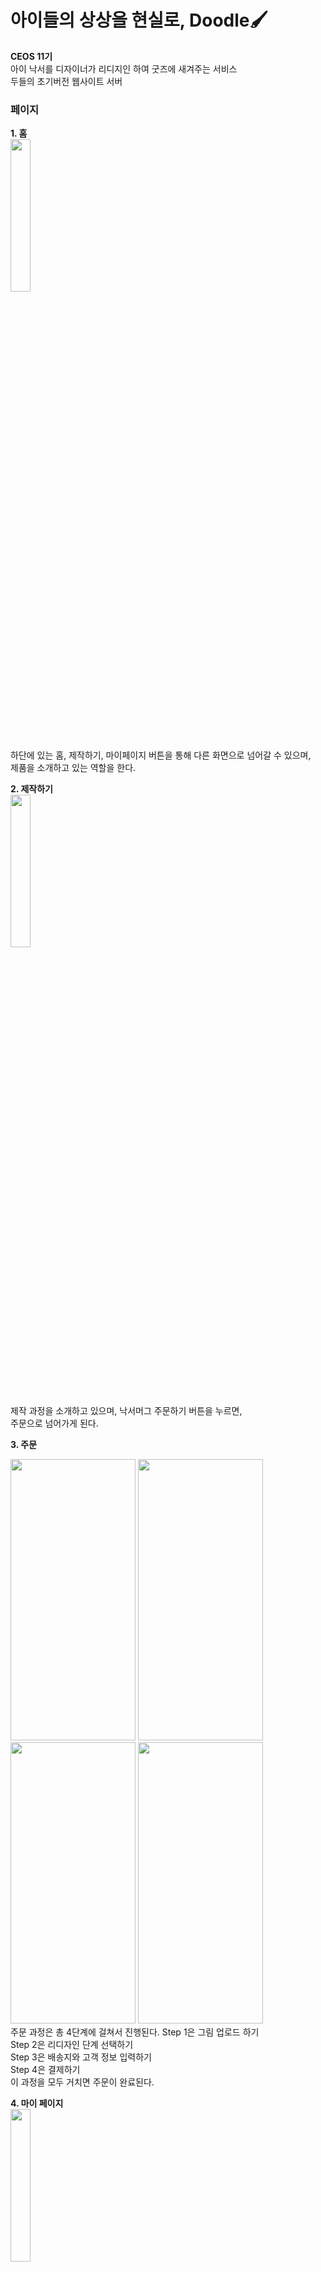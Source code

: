 # 아이들의 상상을 현실로, Doodle🖌
**CEOS 11기**  
아이 낙서를 디자이너가 리디지인 하여 굿즈에 새겨주는 서비스  
두들의 초기버전 웹사이트 서버  

### 페이지
**1. 홈**  
<img src="https://user-images.githubusercontent.com/46347830/111909774-f170c780-8aa1-11eb-85d2-a09b0735e9ba.JPG" width="25%"/>  
하단에 있는 홈, 제작하기, 마이페이지 버튼을 통해 다른 화면으로 넘어갈 수 있으며,  
제품을 소개하고 있는 역할을 한다.
<br/>

**2. 제작하기**  
<img src="https://user-images.githubusercontent.com/46347830/111909835-2c72fb00-8aa2-11eb-825a-21664300de9e.JPG" width="25%" />  
제작 과정을 소개하고 있으며, 낙서머그 주문하기 버튼을 누르면,  
주문으로 넘어가게 된다.
<br/>

**3. 주문**  
<div display="inline-block">
<img src="https://user-images.githubusercontent.com/46347830/111910270-0c443b80-8aa4-11eb-8a16-29870b7d62fc.JPG" width="200px" height="450px" />
<img src="https://user-images.githubusercontent.com/46347830/111909872-54625e80-8aa2-11eb-9a61-06ce24681a45.JPG" width="200px" height="450px"/>
<img src="https://user-images.githubusercontent.com/46347830/111909866-52000480-8aa2-11eb-99e0-bc6a8a5d013a.JPG" width="200px" height="450px"/>
<img src="https://user-images.githubusercontent.com/46347830/111909870-53313180-8aa2-11eb-8970-eab53a714bff.png" width="200px" height="450px"/>
</div>  
주문 과정은 총 4단계에 걸쳐서 진행된다.  
Step 1은 그림 업로드 하기<br/>
Step 2은 리디자인 단계 선택하기<br/>
Step 3은 배송지와 고객 정보 입력하기<br/> 
Step 4은 결제하기<br/>
이 과정을 모두 거치면 주문이 완료된다.  
<br/>

 

**4. 마이 페이지**  
<img src="https://user-images.githubusercontent.com/46347830/111910449-bf149980-8aa4-11eb-8c22-bf89ad201242.JPG" width="25%" />  
 자신이 주문한 물건의 배송 상태와 자주하는 질문 등을 볼 수 있다.
 <br/>

### 두들 링크
네이버 스마트 스토어 : https://smartstore.naver.com/my_doodle  
인스타그램 : [@mydoodle.official](https://www.instagram.com)
